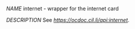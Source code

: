*NAME*
        internet - wrapper for the internet card

*DESCRIPTION*
        See *https://ocdoc.cil.li/api:internet*.
